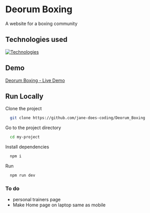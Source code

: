 # Deorum Boxing

A website for a boxing community

## Technologies used

[![Technologies](https://skillicons.dev/icons?i=ts,tailwind,nextjs,react,github)](https://skillicons.dev)

## Demo

[Deorum Boxing - Live Demo](deorum-boxing.vercel.app)

## Run Locally

Clone the project

```bash
  git clone https://github.com/jane-does-coding/Deorum_Boxing
```

Go to the project directory

```bash
  cd my-project
```

Install dependencies

```bash
  npm i
```

Run

```bash
  npm run dev
```

### To do

- personal trainers page
- Make Home page on laptop same as mobile
